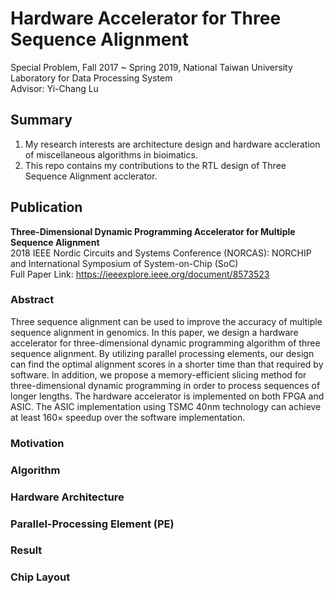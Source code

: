# Hardware Accelerator for Three Sequence Alignment
Special Problem, Fall 2017 ~ Spring 2019,  National Taiwan University  
Laboratory for Data Processing System  
Advisor: Yi-Chang Lu

## Summary
1. My research interests are architecture design and hardware accleration of miscellaneous algorithms in bioimatics.   
2. This repo contains my contributions to the RTL design of Three Sequence Alignment acclerator.


## Publication
**Three-Dimensional Dynamic Programming Accelerator for Multiple Sequence Alignment**  
2018 IEEE Nordic Circuits and Systems Conference (NORCAS): NORCHIP and International Symposium of System-on-Chip (SoC)  
Full Paper Link: https://ieeexplore.ieee.org/document/8573523  

### Abstract
Three sequence alignment can be used to improve the accuracy of multiple sequence alignment in genomics. In this paper, we design a hardware accelerator for three-dimensional dynamic programming algorithm of three sequence alignment. By utilizing parallel processing elements, our design can find the optimal alignment scores in a shorter time than that required by software. In addition, we propose a memory-efficient slicing method for three-dimensional dynamic programming in order to process sequences of longer lengths. The hardware accelerator is implemented on both FPGA and ASIC. The ASIC implementation using TSMC 40nm technology can achieve at least 160× speedup over the software implementation.

### Motivation

### Algorithm

### Hardware Architecture

### Parallel-Processing Element (PE)

### Result

### Chip Layout
